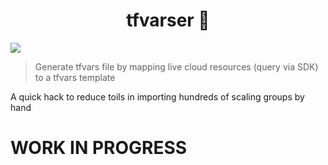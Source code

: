 <h1 align="center">tfvarser 👋</h1>
<p>
  <img src="https://img.shields.io/badge/version-0.1.0-blue.svg?cacheSeconds=2592000" />
</p>

> Generate tfvars file by mapping live cloud resources (query via SDK) to a tfvars template

A quick hack to reduce toils in importing hundreds of scaling groups by hand

# WORK IN PROGRESS
